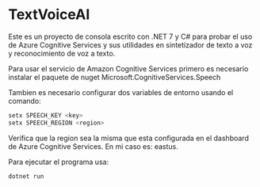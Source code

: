 # TextVoiceAI

Este es un proyecto de consola escrito con .NET 7 y C# para probar el uso de Azure Cognitive Services y sus utilidades en sintetizador de texto a voz y reconocimiento de voz a texto.

Para usar el servicio de Amazon Cognitive Services primero es necesario instalar el paquete de nuget Microsoft.CognitiveServices.Speech

Tambien es necesario configurar dos variables de entorno usando el comando: 

```bash
setx SPEECH_KEY <key>
setx SPEECH_REGION <region> 
```

Verifica que la region sea la misma que esta configurada en el dashboard de Azure Cognitive Services. En mi caso es: eastus.

Para ejecutar el programa usa: 

```bash
dotnet run
```
